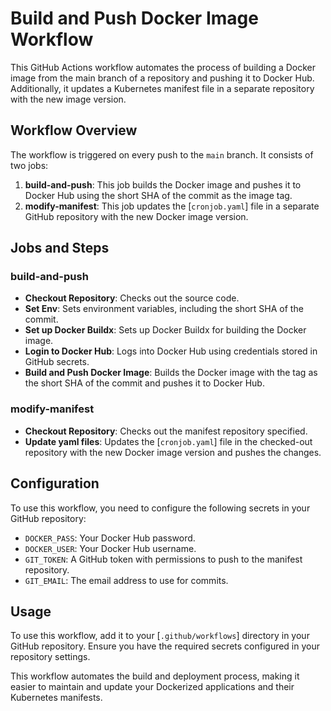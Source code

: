 # Build and Push Docker Image Workflow

This GitHub Actions workflow automates the process of building a Docker image from the main branch of a repository and pushing it to Docker Hub. Additionally, it updates a Kubernetes manifest file in a separate repository with the new image version.

## Workflow Overview

The workflow is triggered on every push to the `main` branch. It consists of two jobs:

1. **build-and-push**: This job builds the Docker image and pushes it to Docker Hub using the short SHA of the commit as the image tag.
2. **modify-manifest**: This job updates the [`cronjob.yaml`] file in a separate GitHub repository with the new Docker image version.

## Jobs and Steps

### build-and-push

- **Checkout Repository**: Checks out the source code.
- **Set Env**: Sets environment variables, including the short SHA of the commit.
- **Set up Docker Buildx**: Sets up Docker Buildx for building the Docker image.
- **Login to Docker Hub**: Logs into Docker Hub using credentials stored in GitHub secrets.
- **Build and Push Docker Image**: Builds the Docker image with the tag as the short SHA of the commit and pushes it to Docker Hub.

### modify-manifest

- **Checkout Repository**: Checks out the manifest repository specified.
- **Update yaml files**: Updates the [`cronjob.yaml`] file in the checked-out repository with the new Docker image version and pushes the changes.

## Configuration

To use this workflow, you need to configure the following secrets in your GitHub repository:

- `DOCKER_PASS`: Your Docker Hub password.
- `DOCKER_USER`: Your Docker Hub username.
- `GIT_TOKEN`: A GitHub token with permissions to push to the manifest repository.
- `GIT_EMAIL`: The email address to use for commits.

## Usage

To use this workflow, add it to your [`.github/workflows`] directory in your GitHub repository. Ensure you have the required secrets configured in your repository settings.

This workflow automates the build and deployment process, making it easier to maintain and update your Dockerized applications and their Kubernetes manifests.